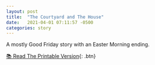 ```yaml
---
layout: post
title:  "The Courtyard and The House"
date:   2021-04-01 07:11:57 -0500
categories: story
---
```


A mostly Good Friday story with an Easter Morning ending.

[📚 Read The Printable Version](/assets/courtyard/courtyard-house.pdf){: .btn}